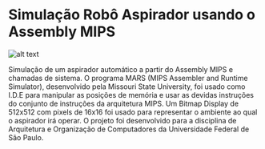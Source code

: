 # Simulação Robô Aspirador usando o Assembly MIPS



![alt text](https://github.com/gustavolopes1/Aspirador-em-Assembly-MIPS/blob/main/bit_map_config.png)


Simulação de um aspirador automático a partir do Assembly MIPS e chamadas de sistema. O programa MARS (MIPS Assembler and Runtime
Simulator), desenvolvido pela Missouri State University, foi usado como I.D.E para manipular as posições de memória e usar as devidas instruções do conjunto de instruções da arquitetura MIPS. Um Bitmap Display de 512x512 com pixels de 16x16 foi usado para representar o ambiente ao qual o aspirador irá operar. O projeto foi desenvolvido para a disciplina de Arquitetura e Organização de Computadores da Universidade Federal de São Paulo.